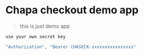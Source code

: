 # Chapa checkout demo app

> this is just demo app

`
use your own secret key
`

```java
"Authorization", "Bearer CHASECK-xxxxxxxxxxxxxxxx"
```
